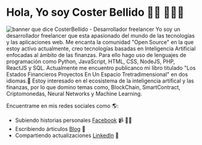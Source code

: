 # Hola, Yo soy Coster Bellido 🖐🏼 👨🏻‍💻
<img src="https://scontent.flim8-1.fna.fbcdn.net/v/t39.30808-6/301108088_3254132441582946_3446548587434387735_n.jpg?_nc_cat=102&ccb=1-7&_nc_sid=730e14&_nc_eui2=AeFXEMuu59Lj-B2ElO_IDqDbKSD00Le0xwkpIPTQt7THCZgTVZHx6qk6PfJ6tJxUPgJOFAKA7GINs0Km61iB3Cgz&_nc_ohc=eLtaRdfedlQAX-Pwoi2&tn=CQgC8rVQkMdjWgc4&_nc_ht=scontent.flim8-1.fna&oh=00_AT-CRKhnEhWcu4I-ZM4eE6ifGR5qyCEIcRnnbGhjCADDwA&oe=630B868F" alt="banner que dice CosterBellido - Desarrollador freelancer">
Yo soy un desarrollador freelancer que esta apasionado del mundo de las tecnologías y las aplicaciones web. Me encanta la comunidad "Open Source" en la que estoy activo actualmente, creo tecnologías basadas en Inteligencia Artificial enfocadas al ámbito de las finanzas. Para ello hago uso de lenguajes de programación como Python, JavaScript, HTML, CSS, NodeJS, PHP, ReactJS y SQL. Actualmente me encuentro publicanco mi libro titulado "Los Estados Financieros Proyectos En Un Espacio Tretradimensional" en dos idiomas.🌟 Estoy interesado en el ecosistema de la inteligencia artifical y las finanzas, por lo que domino temas como, BlockChain, SmartContract, Criptomonedas, Neural Networks y Machine Learning.

Encuentrame en mis redes sociales como 🌎:
- Subiendo historias personales <a href="https://www.facebook.com/coster.Bellido.Zea">Facebook</a> 📹 ✍🏾
- Escribiendo árticulos <a href="https://newssinguion.blogspot.com/"> Blog</a> 🏓
- Compartiendo actualizaciones <a href="https://www.linkedin.com/in/coster-joel-bellido-zea-082517137/">LinkedIn</a> 💼
